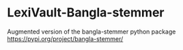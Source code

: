# LexiVault-Bangla-stemmer
Augmented version of the bangla-stemmer python package https://pypi.org/project/bangla-stemmer/

